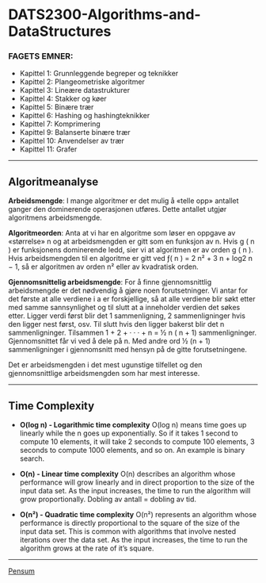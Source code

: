 # DATS2300-Algorithms-and-DataStructures
### FAGETS EMNER:
* Kapittel 1: Grunnleggende begreper og teknikker
* Kapittel 2: Plangeometriske algoritmer
* Kapittel 3: Lineære datastrukturer
* Kapittel 4: Stakker og køer
* Kapittel 5: Binære trær
* Kapittel 6: Hashing og hashingteknikker
* Kapittel 7: Komprimering
* Kapittel 9: Balanserte binære trær
* Kapittel 10: Anvendelser av trær
* Kapittel 11: Grafer

---

## Algoritmeanalyse

**Arbeidsmengde**: I mange algoritmer er det mulig å «telle opp» antallet ganger den dominerende operasjonen
utføres. Dette antallet utgjør algoritmens arbeidsmengde.

**Algoritmeorden**: Anta at vi har en algoritme som løser en oppgave av «størrelse» n og at arbeidsmengden er gitt
som en funksjon av n. Hvis g ( n ) er funksjonens dominerende ledd, sier vi at algoritmen er av orden g ( n ).
Hvis arbeidsmengden til en algoritme er gitt ved ƒ( n ) = 2 n² + 3 n + log2 n − 1, så er algoritmen av orden n² eller
av kvadratisk orden.

**Gjennomsnittelig arbeidsmengde**: For å finne gjennomsnittlig arbeidsmengde er det nødvendig å gjøre noen
forutsetninger. Vi antar for det første at alle verdiene i a er forskjellige, så at alle verdiene blir søkt etter med samme
sannsynlighet og til slutt at a inneholder verdien det søkes etter. Ligger verdi først blir det 1 sammenligning, 2
sammenligninger hvis den ligger nest først, osv. Til slutt hvis den ligger bakerst blir det n sammenligninger.
Tilsammen 1 + 2 + · · · + n = ½ n ( n + 1) sammenligninger. Gjennomsnittet får vi ved å dele på n. Med andre ord
½ (n + 1) sammenligninger i gjennomsnitt med hensyn på de gitte forutsetningene.

Det er arbeidsmengden i det mest ugunstige tilfellet og den gjennomsnittlige arbeidsmengden som har mest
interesse.

---

## Time Complexity
- **O(log n) - Logarithmic time complexity** 
O(log n) means time goes up linearly while the n goes up exponentially. So if it takes 1 second to compute 10 elements, it will take 2 seconds to compute 100
elements, 3 seconds to compute 1000 elements, and so on. An example is binary search.

- **O(n) - Linear time complexity**
 O(n) describes an algorithm whose performance will grow linearly and in direct proportion to the size of the input data set. As the input increases, the time to run the algorithm will grow proportionally. Dobling av antall = dobling av tid.

- **O(n²) - Quadratic time complexity**
 O(n²) represents an algorithm whose performance is directly proportional to the square of the size of the input data set. This is common with algorithms that involve nested iterations over the data set. As the input increases, the time to run the algorithm grows at the rate of it’s square.
 
 ---
 
[Pensum](https://www.cs.hioa.no/~ulfu/appolonius/index.html)

